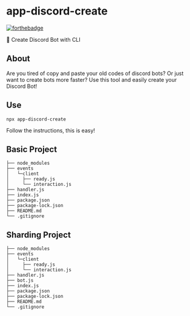 # app-discord-create

[![forthebadge](https://forthebadge.com/images/badges/made-with-javascript.svg)](https://forthebadge.com)

🚀 Create Discord Bot with CLI

## About
Are you tired of copy and paste your old codes of discord bots? Or just want to create bots more faster? Use this tool and easily create your Discord Bot!

## Use
```
npx app-discord-create
```

Follow the instructions, this is easy!

## Basic Project
```
├── node_modules
├── events
│   └─client
│     ├── ready.js
│     └── interaction.js
├── handler.js
├── index.js
├── package.json
├── package-lock.json
├── README.md
└── .gitignore
```

## Sharding Project
```
├── node_modules
├── events
│   └─client
│     ├── ready.js
│     └── interaction.js
├── handler.js
├── bot.js
├── index.js
├── package.json
├── package-lock.json
├── README.md
└── .gitignore
```